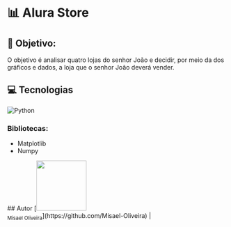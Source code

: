 # 📊 Alura Store
## 🎯 Objetivo:
O objetivo é analisar quatro lojas do senhor João e decidir, por meio da dos gráficos e dados, a loja que o senhor João deverá vender.
## 💻 Tecnologias
![Python](https://img.shields.io/badge/python-3670A0?style=for-the-badge&logo=python&logoColor=ffdd54)
### Bibliotecas:
<ul>
<li>Matplotlib</li>
<li>Numpy</li>
  </ul>
## Autor
[<img loading="lazy" src="https://avatars.githubusercontent.com/u/82273415?s=400&u=7033ced4115130e2278dc80f01135b4ad03457ec&v=4" width=115><br><sub> Misael Oliveira</sub>](https://github.com/Misael-Oliveira) |  
